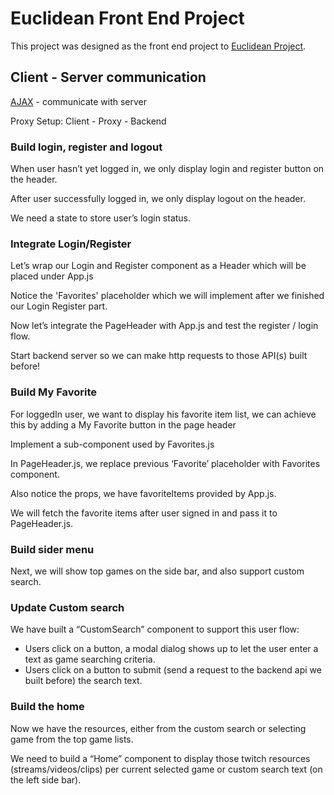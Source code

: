 # Euclidean Front End Project

This project was designed as the front end project to [Euclidean Project](https://github.com/mingyuanhua/euclidean).

## Client - Server communication

[AJAX](https://developer.mozilla.org/en-US/docs/Web/API/Fetch_API) - communicate with server

Proxy Setup: Client - Proxy - Backend

### Build login, register and logout
When user hasn’t yet logged in, we only display login and register button on the header.

After user successfully logged in, we only display logout on the header.

We need a state to store user’s login status.

### Integrate Login/Register
Let’s wrap our Login and Register component as a Header which will be placed under App.js

Notice the 'Favorites' placeholder which we will implement after we finished our Login
Register part.

Now let’s integrate the PageHeader with App.js and test the register / login flow.

Start backend server so we can make http requests to those API(s) built before!

### Build My Favorite

For loggedIn user, we want to display his favorite item list, we can achieve this by adding a My Favorite button in the page header

Implement a sub-component used by Favorites.js

In PageHeader.js,  we replace previous ‘Favorite’ placeholder with Favorites component.

Also notice the props, we have favoriteItems provided by App.js.

We will fetch the favorite items after user signed in and pass it to PageHeader.js.

### Build sider menu

Next, we will show top games on the side bar, and also support custom search.

### Update Custom search

We have built a “CustomSearch” component to support this user flow:
- Users click on a button, a modal dialog shows up to let the user enter a text as game searching criteria.
- Users click on a button to submit (send a request to the backend api we built before) the search text.

### Build the home

Now we have the resources, either from the custom search or selecting game from the top game lists.

We need to build a “Home” component to display those twitch resources (streams/videos/clips) per current selected game or custom search text (on the left side bar).


